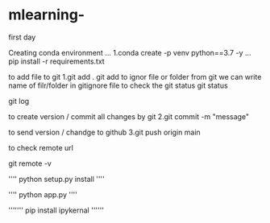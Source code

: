 # mlearning-
first day


Creating conda environment
...
1.conda create -p venv python==3.7 -y
...
pip install -r requirements.txt

to add file to git
1.git add .
git add <file _name>
to ignor file or folder from git we can write name of filr/folder in gitignore file
to check the git status
git status


git log 
 
 to create version / commit all changes by git
2.git commit -m "message"

to send version / chandge to github
3.git push origin main

to check remote url

git remote -v


''''
python setup.py install
''''

''''
python app.py
''''

'''''''
pip install ipykernal
''''''

